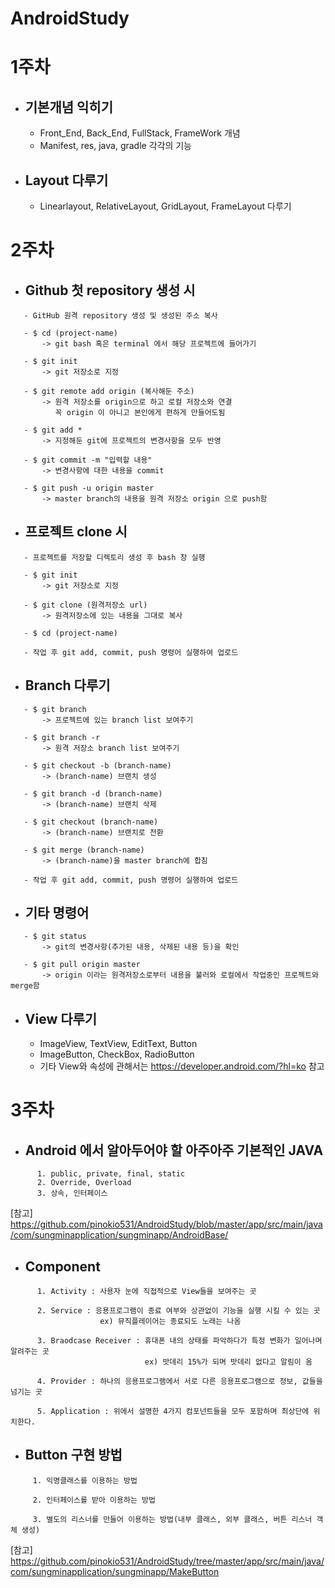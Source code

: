 # AndroidStudy

# 1주차
  - ## 기본개념 익히기
     - Front_End, Back_End, FullStack, FrameWork 개념
     - Manifest, res, java, gradle 각각의 기능
     
  - ## Layout 다루기
     - Linearlayout, RelativeLayout, GridLayout, FrameLayout 다루기
  
  
  
  
  
  
# 2주차
 - ## Github 첫 repository 생성 시
 
 ```
    - GitHub 원격 repository 생성 및 생성된 주소 복사
    
    - $ cd (project-name)
        -> git bash 혹은 terminal 에서 해당 프로젝트에 들어가기
    
    - $ git init
        -> git 저장소로 지정
      
    - $ git remote add origin (복사해둔 주소)
        -> 원격 저장소를 origin으로 하고 로컬 저장소와 연결
           꼭 origin 이 아니고 본인에게 편하게 만들어도됨
    
    - $ git add *
        -> 지정해둔 git에 프로젝트의 변경사항을 모두 반영
    
    - $ git commit -m "입력할 내용"
        -> 변경사항에 대한 내용을 commit
    
    - $ git push -u origin master
        -> master branch의 내용을 원격 저장소 origin 으로 push함
  ```
       
 - ## 프로젝트 clone 시
 
 ```
    - 프로젝트를 저장할 디렉토리 생성 후 bash 창 실행
    
    - $ git init
        -> git 저장소로 지정
        
    - $ git clone (원격저장소 url)
        -> 원격저장소에 있는 내용을 그대로 복사
        
    - $ cd (project-name)
        
    - 작업 후 git add, commit, push 명령어 실행하여 업로드
 ```
 
 - ## Branch 다루기
 
 ```
    - $ git branch
        -> 프로젝트에 있는 branch list 보여주기
        
    - $ git branch -r
        -> 원격 저장소 branch list 보여주기
        
    - $ git checkout -b (branch-name)
        -> (branch-name) 브랜치 생성
        
    - $ git branch -d (branch-name)
        -> (branch-name) 브랜치 삭제
        
    - $ git checkout (branch-name)
        -> (branch-name) 브랜치로 전환
        
    - $ git merge (branch-name)
        -> (branch-name)을 master branch에 합침
        
    - 작업 후 git add, commit, push 명령어 실행하여 업로드
```

 - ## 기타 명령어
 
 ```
    - $ git status
        -> git의 변경사항(추가된 내용, 삭제된 내용 등)을 확인
        
    - $ git pull origin master
        -> origin 이라는 원격저장소로부터 내용을 불러와 로컬에서 작업중인 프로젝트와 merge함
 ```       
  
 - ## View 다루기
    - ImageView, TextView, EditText, Button
    - ImageButton, CheckBox, RadioButton
    - 기타 View와 속성에 관해서는 <https://developer.android.com/?hl=ko> 참고
    
# 3주차
  - ## Android 에서 알아두어야 할 아주아주 기본적인 JAVA
  
```
      1. public, private, final, static
      2. Override, Overload
      3. 상속, 인터페이스
```
[참고] <https://github.com/pinokio531/AndroidStudy/blob/master/app/src/main/java/com/sungminapplication/sungminapp/AndroidBase/>
  
  - ## Component
    
```
      1. Activity : 사용자 눈에 직접적으로 View들을 보여주는 곳
      
      2. Service : 응용프로그램이 종료 여부와 상관없이 기능을 실행 시킬 수 있는 곳
                    ex) 뮤직플레이어는 종료되도 노래는 나옴 
                    
      3. Braodcase Receiver : 휴대폰 내의 상태를 파악하다가 특정 변화가 일어나며 알려주는 곳
                              ex) 밧데리 15%가 되며 밧데리 없다고 알림이 옴
                              
      4. Provider : 하나의 응용프로그램에서 서로 다른 응용프로그램으로 정보, 값들을 넘기는 곳
      
      5. Application : 위에서 설명한 4가지 컴포넌트들을 모두 포함하며 최상단에 위치한다.
 ```
   - ## Button 구현 방법
 ```
      1. 익명클래스를 이용하는 방법
      
      2. 인터페이스를 받아 이용하는 방법
                    
      3. 별도의 리스너를 만들어 이용하는 방법(내부 클래스, 외부 클래스, 버튼 리스너 객체 생성)
 ```
 [참고] <https://github.com/pinokio531/AndroidStudy/tree/master/app/src/main/java/com/sungminapplication/sungminapp/MakeButton>

